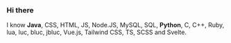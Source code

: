 ### Hi there

I know **Java**, CSS, HTML, JS, Node.JS, MySQL, SQL, **Python**, C, C++, Ruby, lua, luc, bluc, jbluc, Vue.js, Tailwind CSS, TS, SCSS and Svelte.
